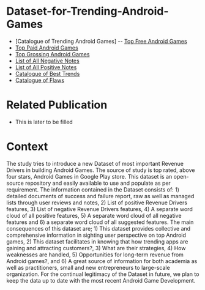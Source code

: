 # Dataset-for-Trending-Android-Games
- [Catalogue of Trending Android Games]
--  [Top Free Android Games](https://github.com/AndroidGamesResearch/Dataset-for-Trending-Android-Games/blob/main/Top%20Free%20games.csv)
-  [Top Paid Android Games](https://github.com/AndroidGamesResearch/Dataset-for-Trending-Android-Games/blob/main/Top%20Paid%20games.csv)
-  [Top Grossing Android Games](https://github.com/AndroidGamesResearch/Dataset-for-Trending-Android-Games/blob/main/Top%20grossing%20games.csv)
- [List of All Negative Notes](https://github.com/AndroidGamesResearch/Dataset-for-Trending-Android-Games/blob/main/Raw%20List%20of%20Negative%20Comments.csv)
- [List of All Positive Notes](https://github.com/AndroidGamesResearch/Dataset-for-Trending-Android-Games/blob/main/Raw%20List%20of%20Positive%20Comments.csv)
- [Catalogue of Best Trends](https://github.com/AndroidGamesResearch/Dataset-for-Trending-Android-Games/blob/main/Catalogue%20of%20Bests.csv)
- [Catalogue of Flaws](https://github.com/AndroidGamesResearch/Dataset-for-Trending-Android-Games/blob/main/Catalogue%20of%20Flaws.csv)

# Related Publication 
- This is later to be filled 

# Context 
The study tries to introduce a new Dataset of most important Revenue Drivers in building Android Games. The source of study is top rated, above four stars, Android Games in Google Play store. This dataset is an open-source repository and easily available to use and populate as per requirement. The information contained in the Dataset consists of: 1) detailed documents of success and failure report, raw as well as managed lists through user reviews and notes, 2) List of positive Revenue Drivers features, 3) List of negative Revenue Drivers features, 4) A separate word cloud of all positive features, 5) A separate word cloud of all negative features and 6) a separate word cloud of all suggested features. The main consequences of this dataset are; 1) This dataset provides collective and comprehensive information in sighting user perspective on top Android games, 2) This dataset  facilitates in knowing that how trending apps are gaining and attracting customers?, 3) What are their strategies, 4) How weaknesses are handled, 5) Opportunities for long-term revenue from Android games?, and 6) A great source of information for both academia as well as practitioners, small and new entrepreneurs to large-scale organization. For the continual legitimacy of the Dataset in future, we plan to keep the data up to date with the most recent Android Game Development. 
